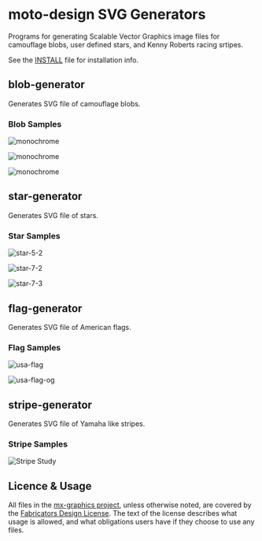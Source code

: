 # moto-design SVG Generators

Programs for generating Scalable Vector Graphics image files for camouflage blobs, user defined stars, and Kenny Roberts racing srtipes.

See the [INSTALL](INSTALL) file for installation info.

## blob-generator

Generates SVG file of camouflage blobs.

### Blob Samples

![monochrome](samples/monochrome.svg)

![monochrome](samples/monochrome-smooth.svg)

![monochrome](samples/monochrome-arm.svg)

## star-generator

Generates SVG file of stars.

### Star Samples

![star-5-2](samples/star-5-2.svg)

![star-7-2](samples/star-7-2.svg)

![star-7-3](samples/star-7-3.svg)

## flag-generator

Generates SVG file of American flags.

### Flag Samples

![usa-flag](samples/usa-flag.jpg)

![usa-flag-og](samples/usa-flag-od.jpg)

## stripe-generator

Generates SVG file of Yamaha like stripes.

### Stripe Samples

![Stripe Study](samples/stripe-study.jpg)

## Licence & Usage

All files in the [mx-graphics project](https://github.com/moto-design/mx-graphics), unless otherwise noted, are covered by the [Fabricators Design License](https://github.com/moto-design/mx-graphics/blob/master/fabricators-design-license.txt).  The text of the license describes what usage is allowed, and what obligations users have if they choose to use any files.
